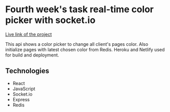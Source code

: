 # Fourth week's task real-time color picker with socket.io

[Live link of the project](https://zen-sinoussi-dc1b70.netlify.app)

This api shows a color picker to change all client's pages color. Also initialize pages with latest chosen color from Redis.
Heroku and Netlify used for build and deployment.

## Technologies
* React
* JavaScript
* Socket.io
* Express
* Redis
